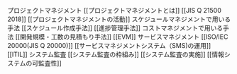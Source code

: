 プロジェクトマネジメント
[[プロジェクトマネジメントとは]]
[[JIS Q 21500 2018]]
[[プロジェクトマネジメントの活動]]
スケジュールマネジメントで用いる手法
[[スケジュール作成手法]]
[[進捗管理手法]]
コストマネジメントで用いる手法
[[開発規模・工数の見積もり手法]]
[[EVM]]
サービスマネジメント
[[ISO/IEC 20000(JIS Q 20000)]]
[[サービスマネジメントシステム（SMS)の運用]]
[[ITIL]]
システム監査
[[システム監査の枠組み]]
[[システム監査の実施]]
[[情報システムの可監査性]]

